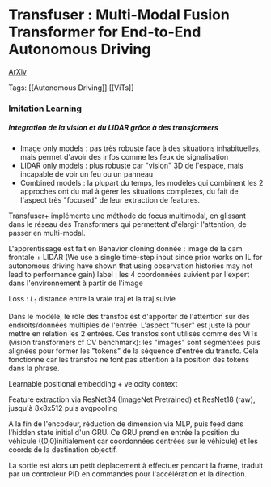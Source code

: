 # Transfuser : Multi-Modal Fusion Transformer for End-to-End Autonomous Driving
[ArXiv](https://arxiv.org/pdf/2104.09224v1.pdf)

Tags:
[[Autonomous Driving]]
[[ViTs]]
### Imitation Learning
##### Integration de la vision et du LIDAR grâce à des transformers

- Image only models : pas très robuste face à des situations inhabituelles, mais permet d'avoir des infos comme les feux de signalisation
- LIDAR only models : plus robuste car "vision" 3D de l'espace, mais incapable de voir un feu ou un panneau
- Combined models : la plupart du temps, les modèles qui combinent les 2 approches ont du mal à gérer les situations complexes, du fait de l'aspect très "focused" de leur extraction de features.

Transfuser+ implémente une méthode de focus multimodal, en glissant dans le réseau des Transformers qui permettent d'élargir l'attention, de passer en multi-modal.

L'apprentissage est fait en Behavior cloning
donnée : image de la cam frontale + LIDAR (We use a single time-step input since prior works on IL for autonomous driving have shown that using observation histories may not lead to performance gain)
label : les 4 coordonnées suivient par l'expert dans l'environnement à partir de l'image

Loss : $L_1$ distance entre la vraie traj et la traj suivie

Dans le modèle, le rôle des transfos est d'apporter de l'attention sur des endroits/données multiples de l'entrée. L'aspect "fuser" est juste là pour mettre en relation les 2 entrées.
Ces transfos sont utilisés comme des ViTs (vision transformers cf CV benchmark): les "images" sont segmentées puis alignées pour former les "tokens" de la séquence d'entrée du transfo. Cela fonctionne car les transfos ne font pas attention à la position des tokens dans la phrase.

Learnable positional embedding + velocity context

Feature extraction via ResNet34 (ImageNet Pretrained) et ResNet18 (raw), jusqu'à 8x8x512 puis avgpooling


A la fin de l'encodeur, réduction de dimension via MLP, puis feed dans l'hidden state initial d'un GRU.
Ce GRU prend en entrée la position du véhicule ((0,0)initialement car coordonnées centrées sur le véhicule) et les coords de la destination objectif.

La sortie est alors un petit déplacement à effectuer pendant la frame, traduit par un controleur PID en commandes pour l'accélération et la direction.